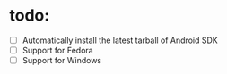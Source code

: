 
# todo:

- [ ] Automatically install the latest tarball of Android SDK
- [ ] Support for Fedora
- [ ] Support for Windows
